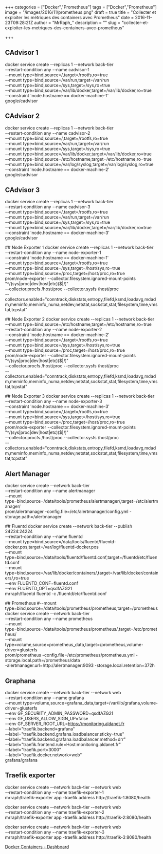 +++
categories = ["Docker","Prometheus"]
tags = ["Docker","Prometheus"]
image = "/images/2016/11/prometheus.png"
draft = true
title = "Collecter et exploiter les métriques des containers avec Prometheus"
date = 2016-11-23T09:28:21Z
author = "MrRaph_"
description = ""
slug = "collecter-et-exploiter-les-metriques-des-containers-avec-prometheus"

+++




## CAdvisor 1
docker service create --replicas 1 --network back-tier \
--restart-condition any --name cadvisor-1 \
--mount type=bind,source=/,target=/rootfs,ro=true \
--mount type=bind,source=/var/run,target=/var/run \
--mount type=bind,source=/sys,target=/sys,ro=true \
--mount type=bind,source=/var/lib/docker,target=/var/lib/docker,ro=true \
--constraint 'node.hostname == docker-machine-1' \
google/cadvisor

## CAdvisor 2
docker service create --replicas 1 --network back-tier \
--restart-condition any --name cadvisor-2 \
--mount type=bind,source=/,target=/rootfs,ro=true \
--mount type=bind,source=/var/run,target=/var/run \
--mount type=bind,source=/sys,target=/sys,ro=true \
--mount type=bind,source=/var/lib/docker,target=/var/lib/docker,ro=true \
--mount type=bind,source=/etc/hostname,target=/etc/hostname,ro=true \
--mount type=bind,source=/var/log/syslog,target=/var/log/syslog,ro=true \
--constraint 'node.hostname == docker-machine-2' \
google/cadvisor

## CAdvisor 3
docker service create --replicas 1 --network back-tier \
--restart-condition any --name cadvisor-3 \
--mount type=bind,source=/,target=/rootfs,ro=true \
--mount type=bind,source=/var/run,target=/var/run \
--mount type=bind,source=/sys,target=/sys,ro=true \
--mount type=bind,source=/var/lib/docker,target=/var/lib/docker,ro=true \
--constraint 'node.hostname == docker-machine-3' \
google/cadvisor

## Node Exporter 1
docker service create --replicas 1 --network back-tier \
--restart-condition any --name node-exporter-1 \
--constraint 'node.hostname == docker-machine-1' \
--mount type=bind,source=/,target=/rootfs,ro=true \
--mount type=bind,source=/sys,target=/host/sys,ro=true \
--mount type=bind,source=/proc,target=/host/proc,ro=true \
prom/node-exporter --collector.filesystem.ignored-mount-points "^/(sys|proc|dev|host|etc)($|/)" \
--collector.procfs /host/proc --collector.sysfs /host/proc \
--collectors.enabled="conntrack,diskstats,entropy,filefd,ksmd,loadavg,mdadm,meminfo,meminfo_numa,netdev,netstat,sockstat,stat,filesystem,time,vmstat,tcpstat"

## Node Exporter 2
docker service create --replicas 1 --network back-tier \
--mount type=bind,source=/etc/hostname,target=/etc/hostname,ro=true \
--restart-condition any --name node-exporter-2 \
--constraint 'node.hostname == docker-machine-2' \
--mount type=bind,source=/,target=/rootfs,ro=true \
--mount type=bind,source=/sys,target=/host/sys,ro=true \
--mount type=bind,source=/proc,target=/host/proc,ro=true \
prom/node-exporter --collector.filesystem.ignored-mount-points "^/(sys|proc|dev|host|etc)($|/)" \
--collector.procfs /host/proc --collector.sysfs /host/proc \
--collectors.enabled="conntrack,diskstats,entropy,filefd,ksmd,loadavg,mdadm,meminfo,meminfo_numa,netdev,netstat,sockstat,stat,filesystem,time,vmstat,tcpstat"

## Node Exporter 3
docker service create --replicas 1 --network back-tier \
--restart-condition any --name node-exporter-3 \
--constraint 'node.hostname == docker-machine-3' \
--mount type=bind,source=/,target=/rootfs,ro=true \
--mount type=bind,source=/sys,target=/host/sys,ro=true \
--mount type=bind,source=/proc,target=/host/proc,ro=true \
prom/node-exporter --collector.filesystem.ignored-mount-points "^/(sys|proc|dev|host|etc)($|/)" \
--collector.procfs /host/proc --collector.sysfs /host/proc \
--collectors.enabled="conntrack,diskstats,entropy,filefd,ksmd,loadavg,mdadm,meminfo,meminfo_numa,netdev,netstat,sockstat,stat,filesystem,time,vmstat,tcpstat"

## Alert Manager
docker service create --network back-tier \
--restart-condition any --name alertmanager \
--mount type=bind,source=/data/tools/prometheus/alertmanager/,target=/etc/alertmanager/ \
prom/alertmanager -config.file=/etc/alertmanager/config.yml -storage.path=/alertmanager

## Fluentd
docker service create --network back-tier --publish 24224:24224 \
--restart-condition any --name fluentd \
--mount type=bind,source=/data/tools/fluentd/fluentd-docker.pos,target=/var/log/fluentd-docker.pos \
--mount type=bind,source=/data/tools/fluentd/fluentd.conf,target=/fluentd/etc/fluentd.conf \
--mount type=bind,source=/var/lib/docker/containers/,target=/var/lib/docker/containers/,ro=true \
--env FLUENTD_CONF=fluentd.conf \
--env FLUENTD_OPT=qsdfAZG21 \
mrraph/fluentd fluentd -c /fluentd/etc/fluentd.conf

## Prometheus
#--mount type=bind,source=/data/tools/prometheus/prometheus,target=/prometheus \
docker service create --network back-tier \
--restart-condition any --name prometheus \
--mount type=bind,source=/data/tools/prometheus/prometheus/,target=/etc/prometheus/ \
--mount type=volume,source=prometheus_data,target=/prometheus,volume-driver=glusterfs \
prom/prometheus -config.file=/etc/prometheus/prometheus.yml -storage.local.path=/prometheus/data \
-alertmanager.url=http://alertmanager:9093 -storage.local.retention=372h

## Graphana
docker service create --network back-tier --network web \
--restart-condition any --name grafana \
--mount type=volume,source=grafana_data,target=/var/lib/grafana,volume-driver=glusterfs \
--env GF_SECURITY_ADMIN_PASSWORD=qsdfAZG21 \
--env GF_USERS_ALLOW_SIGN_UP=false \
--env GF_SERVER_ROOT_URL=https://monitoring.aldanet.fr \
--label="traefik.backend=grafana" \
--label="traefik.backend.grafana.loadbalancer.sticky=true" \
--label="traefik.backend.grafana.loadbalancer.method=drr" \
--label="traefik.frontend.rule=Host:monitoring.aldanet.fr" \
--label="traefik.port=3000" \
--label="traefik.docker.network=web" \
grafana/grafana 

## Traefik exporter
docker service create --network back-tier --network web \
--restart-condition any --name traefik-exporter-1 \
mrraph/traefik-exporter app -traefik.address http://traefik-1:8080/health

docker service create --network back-tier --network web \
--restart-condition any --name traefik-exporter-2 \
mrraph/traefik-exporter app -traefik.address http://traefik-2:8080/health

docker service create --network back-tier --network web \
--restart-condition any --name traefik-exporter-3 \
mrraph/traefik-exporter app -traefik.address http://traefik-3:8080/health




[Docker Containers - Dashboard](https://techan.fr/images/grafana_dashboard/Docker_Containers-1479893053520.json)